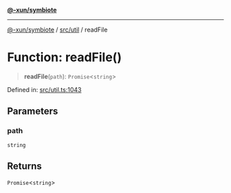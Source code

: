 [**@-xun/symbiote**](../../../README.md)

***

[@-xun/symbiote](../../../README.md) / [src/util](../README.md) / readFile

# Function: readFile()

> **readFile**(`path`): `Promise`\<`string`\>

Defined in: [src/util.ts:1043](https://github.com/Xunnamius/symbiote/blob/55c2dadee19da73b281c10518788cefdaefad80e/src/util.ts#L1043)

## Parameters

### path

`string`

## Returns

`Promise`\<`string`\>
